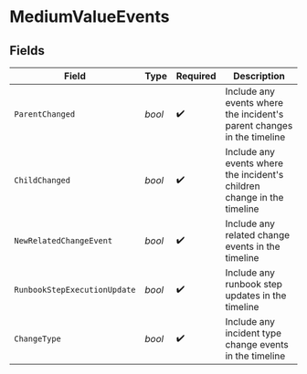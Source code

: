 # MediumValueEvents


## Fields

| Field                                                                   | Type                                                                    | Required                                                                | Description                                                             |
| ----------------------------------------------------------------------- | ----------------------------------------------------------------------- | ----------------------------------------------------------------------- | ----------------------------------------------------------------------- |
| `ParentChanged`                                                         | *bool*                                                                  | :heavy_check_mark:                                                      | Include any events where the incident's parent changes in the timeline  |
| `ChildChanged`                                                          | *bool*                                                                  | :heavy_check_mark:                                                      | Include any events where the incident's children change in the timeline |
| `NewRelatedChangeEvent`                                                 | *bool*                                                                  | :heavy_check_mark:                                                      | Include any related change events in the timeline                       |
| `RunbookStepExecutionUpdate`                                            | *bool*                                                                  | :heavy_check_mark:                                                      | Include any runbook step updates in the timeline                        |
| `ChangeType`                                                            | *bool*                                                                  | :heavy_check_mark:                                                      | Include any incident type change events in the timeline                 |